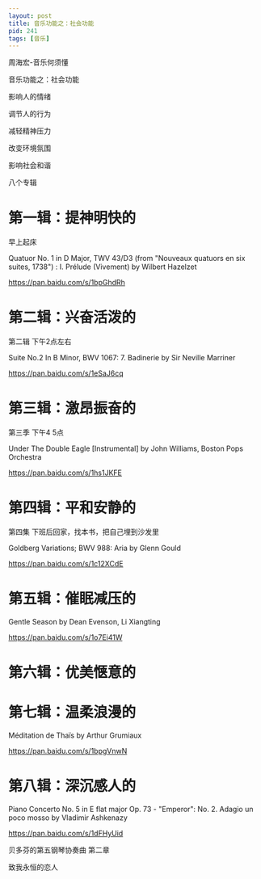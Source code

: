 ```yaml
---
layout: post
title: 音乐功能之：社会功能
pid: 241
tags: [音乐]
---
```


周海宏-音乐何须懂

音乐功能之：社会功能

影响人的情绪

调节人的行为

减轻精神压力

改变环境氛围

影响社会和谐

八个专辑

# 第一辑：提神明快的

早上起床

Quatuor No. 1 in D Major, TWV 43/D3 (from "Nouveaux quatuors en six suites, 1738") : I. Prélude (Vivement) by Wilbert Hazelzet 

https://pan.baidu.com/s/1bpGhdRh


# 第二辑：兴奋活泼的

第二辑 下午2点左右

Suite No.2 In B Minor, BWV 1067: 7. Badinerie by Sir Neville Marriner

https://pan.baidu.com/s/1eSaJ6cq


# 第三辑：激昂振奋的

第三季 下午4 5点

Under The Double Eagle [Instrumental] by John Williams, Boston Pops Orchestra

https://pan.baidu.com/s/1hs1JKFE

# 第四辑：平和安静的

第四集 下班后回家，找本书，把自己埋到沙发里

Goldberg Variations; BWV 988: Aria by Glenn Gould

https://pan.baidu.com/s/1c12XCdE

# 第五辑：催眠减压的

Gentle Season by Dean Evenson, Li Xiangting

https://pan.baidu.com/s/1o7Ei41W

# 第六辑：优美惬意的


# 第七辑：温柔浪漫的

Méditation de Thaïs by Arthur Grumiaux 

https://pan.baidu.com/s/1bpgVnwN

# 第八辑：深沉感人的

Piano Concerto No. 5 in E flat major Op. 73 - "Emperor": No. 2. Adagio un poco mosso by Vladimir Ashkenazy

https://pan.baidu.com/s/1dFHyUid

贝多芬的第五钢琴协奏曲 第二章

致我永恒的恋人

